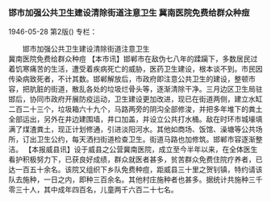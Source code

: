 ### 邯市加强公共卫生建设清除街道注意卫生  冀南医院免费给群众种痘

1946-05-28
第2版()
专栏：

　　邯市加强公共卫生建设清除街道注意卫生         
    冀南医院免费给群众种痘
    【本市讯】邯郸市在敌伪七八年的蹂躏下，多数居民过着饥寒痛苦的生活，遭受着疾病死亡的威胁，医药卫生建设，根本谈不到。市民因传染病致死者，不计其数。邯郸解放后，市政府即注意公共卫生的建设，整顿市容，把肮脏的街道，散乱各处的垃圾烂骨头等，逐渐清除干净。三月边区卫生局驻邯后，协同市政府开展防疫运动，卫生建设更加改进，现已在街道两侧，建立水缸二百二十三个，垃圾箱六十九个，马路两旁的阴沟全部修浚，并把多年堆下的粪土全部运出，另外在井边建围墙，井口加盖，并设立公共打水桶。敌在时环市城壕填满了煤渣粪土，现正计划修通，引进淡阳河水。其他如商场、饭馆、澡塘等公共场所，订出卫生公约，每天洒扫街道检查卫生。街道马路也加修筑。邯郸市容逐渐整洁。
    【本报威县讯】设于威县之公营冀南医院，成立至今半年以来，在全体医生看护积极努力下，已获良好成绩，群众就医者甚多，贫苦群众免费住院疗养者，已达一百五十余名。该院又组织下乡队免费种痘，距威县三十里之贺钊镇，特约请该队去施种，一日之内，即种三百余名。其他村庄施种者也甚多。据统计共施种三千零三十人，其中成年四百名，儿童两千六百二十七名。
